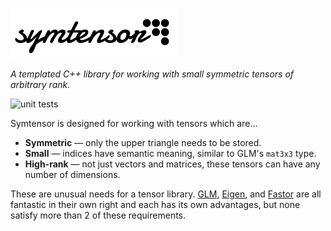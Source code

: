 ![Symtensor Logo](https://raw.githubusercontent.com/JacksonCampolattaro/symtensor/d20d2fa8c9be80935d2d8a72cf9f0c522689e1c1/doc/symtensor.svg)

*A templated C++ library for working with small symmetric tensors of arbitrary rank.*

![unit tests](https://github.com/JacksonCampolattaro/symtensor/actions/workflows/unit-tests-multi-platform.yml/badge.svg)

Symtensor is designed for working with tensors which are...
- **Symmetric** — only the upper triangle needs to be stored.
- **Small** — indices have semantic meaning, similar to GLM's `mat3x3` type.
- **High-rank** — not just vectors and matrices, these tensors can have any number of dimensions.

These are unusual needs for a tensor library. [GLM](https://github.com/g-truc/glm), [Eigen](https://github.com/libigl/eigen), and [Fastor](https://github.com/romeric/Fastor) are all fantastic in their own right and each has its own advantages, but none satisfy more than 2 of these requirements.